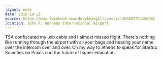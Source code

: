 ```yaml
---
layout: note
date: 2016-10-13
source: https://www.facebook.com/derykmakgill/posts/1166087293450682
location: John F. Kennedy International Airport
---
```



TSA confiscated my usb cable and I almost missed flight. There's nothing like running through the airport with all your bags and hearing your name over the intercom over and over.
On my way to Athens to speak for Startup Societies on Praxis and the future of higher education.
